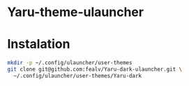 # Yaru-theme-ulauncher
# Instalation
```sh
mkdir -p ~/.config/ulauncher/user-themes
git clone git@github.com:fealv/Yaru-dark-ulauncher.git \
  ~/.config/ulauncher/user-themes/Yaru-dark
```
